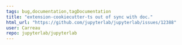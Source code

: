 ```yaml
---
tags: bug,documentation,tagDocumentation
title: "extension-cookiecutter-ts out of sync with doc."
html_url: "https://github.com/jupyterlab/jupyterlab/issues/12388"
user: Carreau
repo: jupyterlab/jupyterlab
---
```



